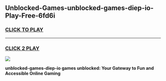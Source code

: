
## Unblocked-Games-unblocked-games-diep-io-Play-Free-6fd6i
<h3>
<a href="https://premium76.site?title=unblocked-games-diep-io&ref=10A">CLICK TO PLAY</a></h3>
<hr>

<h3>
<a href="https://premium76.site?title=unblocked-games-diep-io&ref=10A">CLICK 2 PLAY</a>
  
</h3>

<a href="https://premium76.site?title=unblocked-games-diep-io&ref=10A"><img src="https://clearcache.store/games.png"></a>


**unblocked-games-diep-io games unblocked: Your Gateway to Fun and Accessible Online Gaming**

